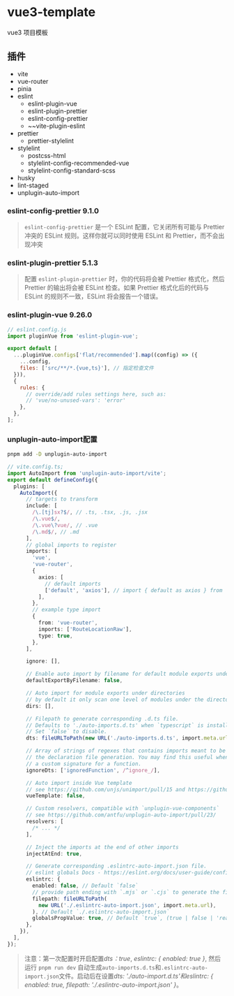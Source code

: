 # vue3-template

vue3 项目模板

## 插件

- vite
- vue-router
- pinia
- eslint
  - eslint-plugin-vue
  - eslint-plugin-prettier
  - eslint-config-prettier
  - ~~vite-plugin-eslint
- prettier
  - prettier-stylelint
- stylelint
  - postcss-html
  - stylelint-config-recommended-vue
  - stylelint-config-standard-scss
- husky
- lint-staged
- unplugin-auto-import

### eslint-config-prettier 9.1.0

> `eslint-config-prettier` 是一个 ESLint 配置，它关闭所有可能与 Prettier 冲突的 ESLint 规则。这样你就可以同时使用 ESLint 和 Prettier，而不会出现冲突

### eslint-plugin-prettier 5.1.3

> 配置 `eslint-plugin-prettier` 时，你的代码将会被 Prettier 格式化，然后 Prettier 的输出将会被 ESLint 检查。如果 Prettier 格式化后的代码与 ESLint 的规则不一致，ESLint 将会报告一个错误。

### eslint-plugin-vue 9.26.0

```js
// eslint.config.js
import pluginVue from 'eslint-plugin-vue';

export default [
  ...pluginVue.configs['flat/recommended'].map((config) => ({
    ...config,
    files: ['src/**/*.{vue,ts}'], // 指定检查文件
  })),
  {
    rules: {
      // override/add rules settings here, such as:
      // 'vue/no-unused-vars': 'error'
    },
  },
];
```

### unplugin-auto-import配置

```bash
pnpm add -D unplugin-auto-import
```

```ts
// vite.config.ts;
import AutoImport from 'unplugin-auto-import/vite';
export default defineConfig({
  plugins: [
    AutoImport({
      // targets to transform
      include: [
        /\.[tj]sx?$/, // .ts, .tsx, .js, .jsx
        /\.vue$/,
        /\.vue\?vue/, // .vue
        /\.md$/, // .md
      ],
      // global imports to register
      imports: [
        'vue',
        'vue-router',
        {
          axios: [
            // default imports
            ['default', 'axios'], // import { default as axios } from 'axios',
          ],
        },
        // example type import
        {
          from: 'vue-router',
          imports: ['RouteLocationRaw'],
          type: true,
        },
      ],

      ignore: [],

      // Enable auto import by filename for default module exports under directories
      defaultExportByFilename: false,

      // Auto import for module exports under directories
      // by default it only scan one level of modules under the directory
      dirs: [],

      // Filepath to generate corresponding .d.ts file.
      // Defaults to './auto-imports.d.ts' when `typescript` is installed locally.
      // Set `false` to disable.
      dts: fileURLToPath(new URL('./auto-imports.d.ts', import.meta.url)),

      // Array of strings of regexes that contains imports meant to be ignored during
      // the declaration file generation. You may find this useful when you need to provide
      // a custom signature for a function.
      ignoreDts: ['ignoredFunction', /^ignore_/],

      // Auto import inside Vue template
      // see https://github.com/unjs/unimport/pull/15 and https://github.com/unjs/unimport/pull/72
      vueTemplate: false,

      // Custom resolvers, compatible with `unplugin-vue-components`
      // see https://github.com/antfu/unplugin-auto-import/pull/23/
      resolvers: [
        /* ... */
      ],

      // Inject the imports at the end of other imports
      injectAtEnd: true,

      // Generate corresponding .eslintrc-auto-import.json file.
      // eslint globals Docs - https://eslint.org/docs/user-guide/configuring/language-options#specifying-globals
      eslintrc: {
        enabled: false, // Default `false`
        // provide path ending with `.mjs` or `.cjs` to generate the file with the respective format
        filepath: fileURLToPath(
          new URL('./.eslintrc-auto-import.json', import.meta.url),
        ), // Default `./.eslintrc-auto-import.json`
        globalsPropValue: true, // Default `true`, (true | false | 'readonly' | 'readable' | 'writable' | 'writeable')
      },
    }),
  ],
});
```

> 注意：第一次配置时开启配置*dts：true*, *eslintrc: { enabled: true }*, 然后运行 `pnpm run dev` 自动生成`auto-imports.d.ts`和`.eslintrc-auto-import.json`文件。启动后在设置*dts: './auto-import.d.ts'*和*eslintrc: { enabled: true, filepath: './.eslintrc-auto-import.json' }*。

<!-- npx @eslint/config-inspector --